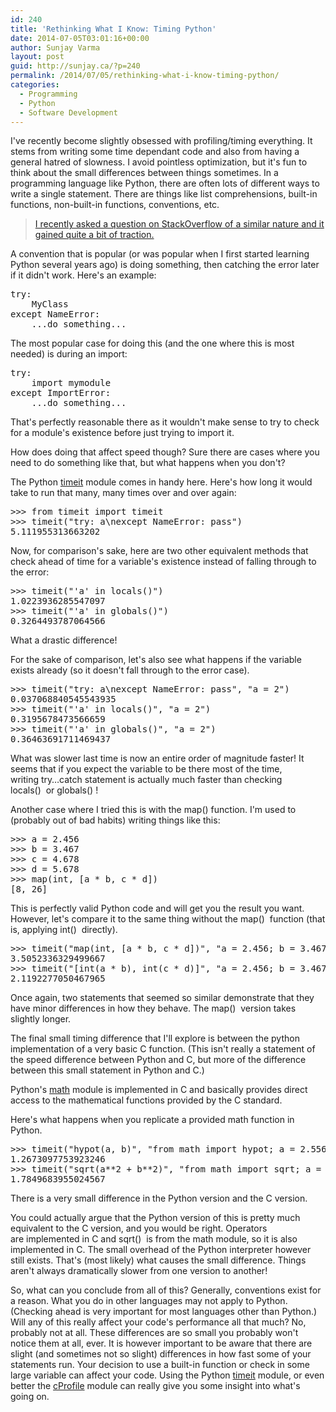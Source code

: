 ```yaml
---
id: 240
title: 'Rethinking What I Know: Timing Python'
date: 2014-07-05T03:01:16+00:00
author: Sunjay Varma
layout: post
guid: http://sunjay.ca/?p=240
permalink: /2014/07/05/rethinking-what-i-know-timing-python/
categories:
  - Programming
  - Python
  - Software Development
---
```

I've recently become slightly obsessed with profiling/timing everything. It stems from writing some time dependant code and also from having a general hatred of slowness. I avoid pointless optimization, but it's fun to think about the small differences between things sometimes. In a programming language like Python, there are often lots of different ways to write a single statement. There are things like list comprehensions, built-in functions, non-built-in functions, conventions, etc.

> [I recently asked a question on StackOverflow of a similar nature and it gained quite a bit of traction.](http://stackoverflow.com/q/23861468/551904)

A convention that is popular (or was popular when I first started learning Python several years ago) is doing something, then catching the error later if it didn't work. Here's an example:

<pre class="lang:python decode:true" title="Catching errors after they occur">try:
    MyClass
except NameError:
    ...do something...</pre>

The most popular case for doing this (and the one where this is most needed) is during an import:

<pre class="lang:python decode:true " title="Catching import errors">try:
    import mymodule
except ImportError:
    ...do something...</pre>

That's perfectly reasonable there as it wouldn't make sense to try to check for a module's existence before just trying to import it.

How does doing that affect speed though? Sure there are cases where you need to do something like that, but what happens when you don't?

The Python [timeit](https://docs.python.org/2/library/timeit.html) module comes in handy here. Here's how long it would take to run that many, many times over and over again:

<pre class="lang:python decode:true">&gt;&gt;&gt; from timeit import timeit
&gt;&gt;&gt; timeit("try: a\nexcept NameError: pass")
5.111955313663202</pre>

Now, for comparison's sake, here are two other equivalent methods that check ahead of time for a variable's existence instead of falling through to the error:

<pre class="lang:python decode:true">&gt;&gt;&gt; timeit("'a' in locals()")
1.0223936285547097
&gt;&gt;&gt; timeit("'a' in globals()")
0.3264493787064566</pre>

What a drastic difference!

For the sake of comparison, let's also see what happens if the variable exists already (so it doesn't fall through to the error case).

<pre class="lang:python decode:true ">&gt;&gt;&gt; timeit("try: a\nexcept NameError: pass", "a = 2")
0.037068840545543935
&gt;&gt;&gt; timeit("'a' in locals()", "a = 2")
0.3195678473566659
&gt;&gt;&gt; timeit("'a' in globals()", "a = 2")
0.36463691711469437</pre>

What was slower last time is now an entire order of magnitude faster! It seems that if you expect the variable to be there most of the time, writing <span class="lang:default decode:true  crayon-inline ">try&#8230;catch</span> statement is actually much faster than checking <span class="lang:python decode:true  crayon-inline ">locals()</span>  or <span class="lang:python decode:true  crayon-inline ">globals()</span> !

Another case where I tried this is with the <span class="lang:python decode:true  crayon-inline ">map()</span> function. I'm used to (probably out of bad habits) writing things like this:

<pre class="lang:python decode:true ">&gt;&gt;&gt; a = 2.456
&gt;&gt;&gt; b = 3.467
&gt;&gt;&gt; c = 4.678
&gt;&gt;&gt; d = 5.678
&gt;&gt;&gt; map(int, [a * b, c * d])
[8, 26]</pre>

This is perfectly valid Python code and will get you the result you want. However, let's compare it to the same thing without the <span class="lang:python decode:true  crayon-inline ">map()</span>  function (that is, applying <span class="lang:python decode:true  crayon-inline ">int()</span>  directly).

<pre class="lang:python decode:true">&gt;&gt;&gt; timeit("map(int, [a * b, c * d])", "a = 2.456; b = 3.467; c = 4.678; d = 5.678")
3.5052336329499667
&gt;&gt;&gt; timeit("[int(a * b), int(c * d)]", "a = 2.456; b = 3.467; c = 4.678; d = 5.678")
2.1192277050467965</pre>

Once again, two statements that seemed so similar demonstrate that they have minor differences in how they behave. The <span class="lang:python decode:true  crayon-inline ">map()</span>  version takes slightly longer.

The final small timing difference that I'll explore is between the python implementation of a very basic C function. (This isn't really a statement of the speed difference between Python and C, but more of the difference between this small statement in Python and C.)

Python's [math](https://docs.python.org/2/library/math.html) module is implemented in C and basically provides direct access to the mathematical functions provided by the C standard.

Here's what happens when you replicate a provided math function in Python.

<pre class="lang:python decode:true ">&gt;&gt;&gt; timeit("hypot(a, b)", "from math import hypot; a = 2.556; b = 5.355")
1.2673097753923246
&gt;&gt;&gt; timeit("sqrt(a**2 + b**2)", "from math import sqrt; a = 2.556; b = 5.355")
1.7849683955024567</pre>

There is a very small difference in the Python version and the C version.

You could actually argue that the Python version of this is pretty much equivalent to the C version, and you would be right. Operators are implemented in C and <span class="lang:python decode:true  crayon-inline ">sqrt()</span>  is from the math module, so it is also implemented in C. The small overhead of the Python interpreter however still exists. That's (most likely) what causes the small difference. Things aren't always dramatically slower from one version to another!

So, what can you conclude from all of this? Generally, conventions exist for a reason. What you do in other languages may not apply to Python. (Checking ahead is very important for most languages other than Python.) Will any of this really affect your code's performance all that much? No, probably not at all. These differences are so small you probably won't notice them at all, ever. It is however important to be aware that there are slight (and sometimes not so slight) differences in how fast some of your statements run. Your decision to use a built-in function or check in some large variable can affect your code. Using the Python [timeit](https://docs.python.org/2/library/timeit.html) module, or even better the [cProfile](https://docs.python.org/2/library/profile.html) module can really give you some insight into what's going on.
